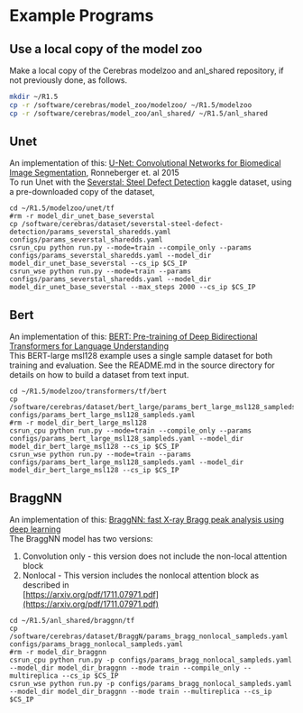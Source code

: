 # Example Programs

## Use a local copy of the model zoo
Make a local copy of the Cerebras modelzoo and anl_shared repository, if not previously done, as follows.

```bash
mkdir ~/R1.5
cp -r /software/cerebras/model_zoo/modelzoo/ ~/R1.5/modelzoo
cp -r /software/cerebras/model_zoo/anl_shared/ ~/R1.5/anl_shared
```


## Unet
An implementation of this: [U-Net: Convolutional Networks for Biomedical Image Segmentation](https://arxiv.org/pdf/1505.04597.pdf), Ronneberger et.  al 2015<br>
To run Unet with the <a href="https://www.kaggle.com/c/severstal-steel-defect-detection">Severstal: Steel Defect Detection</a> kaggle dataset, using a pre-downloaded copy of the dataset,

```console
cd ~/R1.5/modelzoo/unet/tf
#rm -r model_dir_unet_base_severstal
cp /software/cerebras/dataset/severstal-steel-defect-detection/params_severstal_sharedds.yaml configs/params_severstal_sharedds.yaml
csrun_cpu python run.py --mode=train --compile_only --params configs/params_severstal_sharedds.yaml --model_dir model_dir_unet_base_severstal --cs_ip $CS_IP
csrun_wse python run.py --mode=train --params configs/params_severstal_sharedds.yaml --model_dir model_dir_unet_base_severstal --max_steps 2000 --cs_ip $CS_IP
```
## Bert
An implementation of this: [BERT: Pre-training of Deep Bidirectional Transformers for Language Understanding](https://arxiv.org/abs/1810.04805)<br>
This BERT-large msl128 example uses a single sample dataset for both training and evaluation. See the README.md in the source directory for details on how to build a dataset from text input.
```console
cd ~/R1.5/modelzoo/transformers/tf/bert
cp /software/cerebras/dataset/bert_large/params_bert_large_msl128_sampleds.yaml configs/params_bert_large_msl128_sampleds.yaml
#rm -r model_dir_bert_large_msl128
csrun_cpu python run.py --mode=train --compile_only --params configs/params_bert_large_msl128_sampleds.yaml --model_dir model_dir_bert_large_msl128 --cs_ip $CS_IP
csrun_wse python run.py --mode=train --params configs/params_bert_large_msl128_sampleds.yaml --model_dir model_dir_bert_large_msl128 --cs_ip $CS_IP
```

## BraggNN
An implementation of this: [BraggNN: fast X-ray Bragg peak analysis using deep
learning](https://journals.iucr.org/m/issues/2022/01/00/fs5198/fs5198.pdf)<br>
The BraggNN model has two versions:<br>
1) Convolution only - this version does not include the non-local attention block<br>
2) Nonlocal - This version includes the nonlocal attention block as described in  <br>
[https://arxiv.org/pdf/1711.07971.pdf](https://arxiv.org/pdf/1711.07971.pdf)

```console
cd ~/R1.5/anl_shared/braggnn/tf
cp /software/cerebras/dataset/BraggN/params_bragg_nonlocal_sampleds.yaml configs/params_bragg_nonlocal_sampleds.yaml
#rm -r model_dir_braggnn
csrun_cpu python run.py -p configs/params_bragg_nonlocal_sampleds.yaml --model_dir model_dir_braggnn --mode train --compile_only --multireplica --cs_ip $CS_IP
csrun_wse python run.py -p configs/params_bragg_nonlocal_sampleds.yaml --model_dir model_dir_braggnn --mode train --multireplica --cs_ip $CS_IP
```


